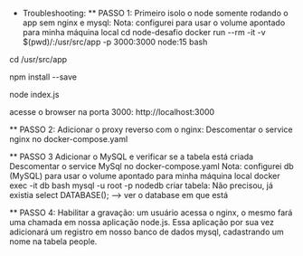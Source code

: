 * Troubleshooting:
** PASSO 1:
Primeiro isolo o node somente rodando o app sem nginx e mysql:
Nota: configurei para usar o volume apontado para minha máquina local
cd node-desafio
docker run --rm -it -v $(pwd)/:/usr/src/app -p 3000:3000 node:15 bash

cd /usr/src/app

npm install --save

node index.js

acesse o browser na porta 3000: http://localhost:3000

** PASSO 2:
Adicionar o proxy reverso com o nginx:
Descomentar o service nginx no docker-compose.yaml

** PASSO 3
Adicionar o MySQL e verificar se a tabela está criada
Descomentar o service MySql no docker-compose.yaml
Nota: configurei db (MySQL) para usar o volume apontado para minha máquina local
docker exec -it db bash
mysql -u root -p nodedb
criar tabela:
Não precisou, já existia
select DATABASE(); --> ver o database em que está

** PASSO 4:
Habilitar a gravação: um usuário acessa o nginx, o mesmo fará uma chamada em nossa aplicação node.js. Essa aplicação por sua vez adicionará um registro em nosso banco de dados mysql, cadastrando um nome na tabela people.


